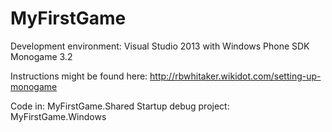 # MyFirstGame
Development environment:
Visual Studio 2013 with Windows Phone SDK
Monogame 3.2

Instructions might be found here:
http://rbwhitaker.wikidot.com/setting-up-monogame

Code in: MyFirstGame.Shared
Startup debug project: MyFirstGame.Windows
